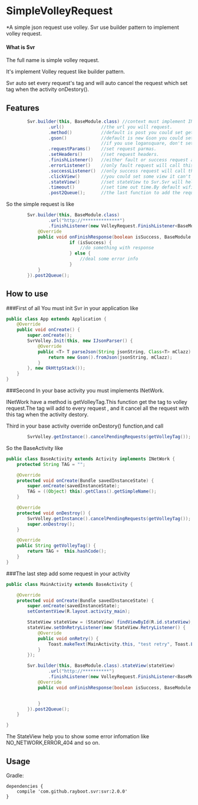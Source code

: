 # SimpleVolleyRequest
*A simple json request use volley.
Svr use builder pattern to implement volley request.


#### What is Svr
The full name is simple volley request.

It's implement Volley request like builder pattern.

Svr auto set every request's tag and will auto cancel the request which set tag when the activity onDestory().

## Features

```java
        Svr.builder(this, BaseModule.class) //context must implement INetWork,it will auto to set the request tag.Or you can use .tag() function to set tag.
                .url()              //the url you will request.
                .method()           //default is post you could set get or post.
                .gson()             //default is new Gson you could set it as you want.
                                    //if you use logansquare, don't set this param.
                .requestParams()    //set request parmas.
                .setHeaders()       //set request headers.
                .finishListener()   //either fault or success request all will callback this function
                .errorListener()    //only fault request will call this function
                .successListener()  //only success request will call this function
                .clickView()        //you could set some view it can't double click when the request is not return
                .stateView()        //set stateView to Svr.Svr will help to show some http state
                .timeout()          //set time out time.By default wifi is 15' others is 60'
                .post2Queue();      //the last function to add the request to queue
```

So the simple request is like

```java
        Svr.builder(this, BaseModule.class)
                .url("http://**************")
                .finishListener(new VolleyRequest.FinishListener<BaseModule>() {
            @Override
            public void onFinishResponse(boolean isSuccess, BaseModule response, VolleyError error) {
                        if (isSuccess) {
                            //do something with response
                        } else {
                            //deal some error info
                        }
            }
        }).post2Queue();
```

## How to use

###First of all
You must init Svr in your application like

```java
public class App extends Application {
    @Override
    public void onCreate() {
        super.onCreate();
        SvrVolley.Init(this, new IJsonParser() {
            @Override
            public <T> T parseJson(String jsonString, Class<T> mClazz) {
                return new Gson().fromJson(jsonString, mClazz);
            }
        }, new OkHttpStack());
    }
}
```

###Second 
In your base activity you must implements INetWork.

  INetWork have a method is getVolleyTag.This function get the tag to volley request.The tag will add to every request , and it cancel all the request with this tag when the activity destory.

Third in your base activity override onDestory() function,and call 

```java
        SvrVolley.getInstance().cancelPendingRequests(getVolleyTag());
```

So the BaseActivity like

```java
public class BaseActivity extends Activity implements INetWork {
    protected String TAG = "";

    @Override
    protected void onCreate(Bundle savedInstanceState) {
        super.onCreate(savedInstanceState);
        TAG = ((Object) this).getClass().getSimpleName();
    }

    @Override
    protected void onDestroy() {
        SvrVolley.getInstance().cancelPendingRequests(getVolleyTag());
        super.onDestroy();
    }

    @Override
    public String getVolleyTag() {
        return TAG +  this.hashCode();
    }
}
```

###The last step 
add some request in your activity

```java
public class MainActivity extends BaseActivity {

    @Override
    protected void onCreate(Bundle savedInstanceState) {
        super.onCreate(savedInstanceState);
        setContentView(R.layout.activity_main);

        StateView stateView = (StateView) findViewById(R.id.stateView);
        stateView.setOnRetryListener(new StateView.RetryListener() {
            @Override
            public void onRetry() {
                Toast.makeText(MainActivity.this, "test retry", Toast.LENGTH_SHORT).show();
            }
        });

        Svr.builder(this, BaseModule.class).stateView(stateView)
                .url("http://**********")
                .finishListener(new VolleyRequest.FinishListener<BaseModule>() {
            @Override
            public void onFinishResponse(boolean isSuccess, BaseModule response, VolleyError error) {


            }
        }).post2Queue();
    }

}
```

The StateView help you to show some error infomation like NO_NETWORK,ERROR_404 and so on.


Usage
--------

Gradle:

    dependencies {
        compile 'com.github.rayboot.svr:svr:2.0.0'
    }


    
